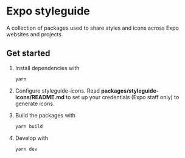 # Expo styleguide

A collection of packages used to share styles and icons across Expo websites and projects.

## Get started

1. Install dependencies with

    ```bash
    yarn
    ```

2. Configure styleguide-icons. Read **packages/styleguide-icons/README.md** to set up your credentials (Expo staff only) to generate icons.

3. Build the packages with

    ```bash
    yarn build
    ```

4. Develop with

    ```bash
    yarn dev
    ```